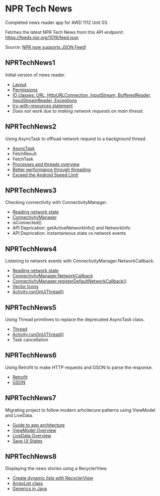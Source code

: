 # NPR Tech News
Completed news reader app for AWD 1112 Unit 03.

Fetches the latest NPR Tech News from this API endpoint:
<br>https://feeds.npr.org/1019/feed.json

Source: [NPR now supports JSON Feed!](https://npr.codes/npr-now-supports-json-feed-1c8af29d0ce7)

## NPRTechNews1
Initial version of news reader.
- [Layout](https://developer.android.com/training/constraint-layout)
- [Permissions](https://developer.android.com/training/basics/network-ops/connecting)
- [IO classes: URL, HttpURLConnection, InputStream,  BufferedReader, InputStreamReader, Exceptions](https://docs.oracle.com/javase/tutorial/essential/io/streams.html)
- [try-with-resources statement](https://docs.oracle.com/javase/tutorial/essential/exceptions/tryResourceClose.html)
- *Does not work due to making network requests on main thread.*

## NPRTechNews2
Using AsyncTask to offload network request to a background thread.
- [AsyncTask](https://developer.android.com/reference/android/os/AsyncTask)
- FetchResult
- FetchTask
- [Processes and threads overview](https://developer.android.com/guide/components/processes-and-threads)
- [Better performance through threading](https://developer.android.com/topic/performance/threads)
- [Exceed the Android Speed Limit](https://medium.com/androiddevelopers/exceed-the-android-speed-limit-b73a0692abc1)

## NPRTechNews3
Checking connectivity with ConnectivityManager.
- [Reading network state](https://developer.android.com/training/basics/network-ops/reading-network-state)
- [ConnectivityManager](https://developer.android.com/reference/android/net/ConnectivityManager)
- isConnected()
- API Deprication: getActiveNetworkInfo() and NetworkInfo
- API Deprication: instantaneous state vs network events

## NPRTechNews4
Listening to network events with ConnectivityManager.NetworkCallback.
- [Reading network state](https://developer.android.com/training/basics/network-ops/reading-network-state)
- [ConnectivityManager.NetworkCallback](https://developer.android.com/reference/android/net/ConnectivityManager.NetworkCallback)
- [ConnectivityManager.registerDefaultNetworkCallback()](https://developer.android.com/reference/android/net/ConnectivityManager#registerDefaultNetworkCallback(android.net.ConnectivityManager.NetworkCallback))
- [Vector Icons](https://developer.android.com/guide/topics/graphics/vector-drawable-resources)
- [Activity.runOnUiThread()](https://developer.android.com/reference/android/app/Activity#runOnUiThread(java.lang.Runnable))

## NPRTechNews5
Using Thread primitives to replace the deprecated AsyncTask class.
- [Thread](https://developer.android.com/reference/java/lang/Thread)
- [Activity.runOnUiThread()](https://developer.android.com/reference/android/app/Activity#runOnUiThread(java.lang.Runnable))
- Task cancellation

## NPRTechNews6
Using Retrofit to make HTTP requests and GSON to parse the response.
- [Retrofit](https://square.github.io/retrofit/)
- [GSON](https://github.com/google/gson)

## NPRTechNews7
Migrating project to follow modern arhcitecure patterns using ViewModel and LiveData.
- [Guide to app architecture](https://developer.android.com/jetpack/guide)
- [ViewModel Overview](https://developer.android.com/topic/libraries/architecture/viewmodel)
- [LiveData Overview](https://developer.android.com/topic/libraries/architecture/livedata)
- [Save UI States](https://developer.android.com/topic/libraries/architecture/saving-states)

## NPRTechNews8
Displaying the news stories using a RecyclerView.
- [Create dynamic lists with RecyclerView](https://developer.android.com/guide/topics/ui/layout/recyclerview)
- [ArrayList class](https://developer.android.com/reference/java/util/ArrayList)
- [Generics in Java](https://docs.oracle.com/javase/tutorial/java/generics/index.html)

